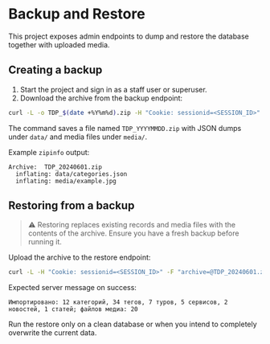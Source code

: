 # Backup and Restore

This project exposes admin endpoints to dump and restore the database together with uploaded media.

## Creating a backup

1. Start the project and sign in as a staff user or superuser.
2. Download the archive from the backup endpoint:

```bash
curl -L -o TDP_$(date +%Y%m%d).zip -H "Cookie: sessionid=<SESSION_ID>" http://localhost:8000/backup/download/
```

The command saves a file named `TDP_YYYYMMDD.zip` with JSON dumps under `data/` and media files under `media/`.

Example `zipinfo` output:

```
Archive:  TDP_20240601.zip
  inflating: data/categories.json
  inflating: media/example.jpg
```

## Restoring from a backup

> ⚠️ Restoring replaces existing records and media files with the contents of the archive. Ensure you have a fresh backup before running it.

Upload the archive to the restore endpoint:

```bash
curl -L -H "Cookie: sessionid=<SESSION_ID>" -F "archive=@TDP_20240601.zip" http://localhost:8000/backup/restore/
```

Expected server message on success:

```
Импортировано: 12 категорий, 34 тегов, 7 туров, 5 сервисов, 2 новостей, 1 статей; файлов медиа: 20
```

Run the restore only on a clean database or when you intend to completely overwrite the current data.
